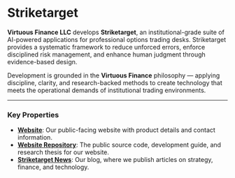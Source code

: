 # Striketarget

**Virtuous Finance LLC** develops **Striketarget**, an institutional-grade suite of AI-powered applications for professional options trading desks. Striketarget provides a systematic framework to reduce unforced errors, enforce disciplined risk management, and enhance human judgment through evidence-based design.

Development is grounded in the **Virtuous Finance** philosophy — applying discipline, clarity, and research-backed methods to create technology that meets the operational demands of institutional trading environments.

---

### Key Properties

*   **[Website](https://www.striketarget.ai/)**: Our public-facing website with product details and contact information.
*   **[Website Repository](https://github.com/striketarget/www-striketarget-ai)**: The public source code, development guide, and research thesis for our website.
*   **[Striketarget News](https://striketarget.substack.com/)**: Our blog, where we publish articles on strategy, finance, and technology.
